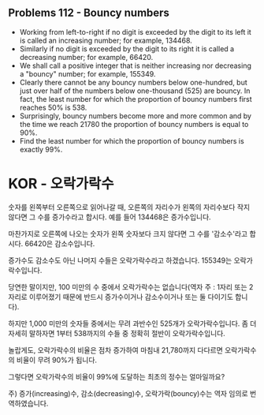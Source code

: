 ## Problems 112 - Bouncy numbers

* Working from left-to-right if no digit is exceeded by the digit to its left it is called an increasing number; for example, 134468.
* Similarly if no digit is exceeded by the digit to its right it is called a decreasing number; for example, 66420.
* We shall call a positive integer that is neither increasing nor decreasing a "bouncy" number; for example, 155349.
* Clearly there cannot be any bouncy numbers below one-hundred, but just over half of the numbers below one-thousand (525) are bouncy. In fact, the least number for which the proportion of bouncy numbers first reaches 50% is 538.
* Surprisingly, bouncy numbers become more and more common and by the time we reach 21780 the proportion of bouncy numbers is equal to 90%.
* Find the least number for which the proportion of bouncy numbers is exactly 99%.

# KOR - 오락가락수

숫자를 왼쪽부터 오른쪽으로 읽어나갈 때, 오른쪽의 자리수가 왼쪽의 자리수보다 작지 않다면 그 수를 증가수라고 합시다. 예를 들어 134468은 증가수입니다.

마찬가지로 오른쪽에 나오는 숫자가 왼쪽 숫자보다 크지 않다면 그 수를 '감소수'라고 합시다. 66420은 감소수입니다.

증가수도 감소수도 아닌 나머지 수들은 오락가락수라고 하겠습니다. 155349는 오락가락수입니다.

 

당연한 말이지만, 100 미만의 수 중에서 오락가락수는 없습니다(역자 주 : 1자리 또는 2자리로 이루어졌기 때문에 반드시 증가수이거나 감소수이거나 또는 둘 다이기도 합니다).

하지만 1,000 미만의 숫자들 중에서는 무려 과반수인 525개가 오락가락수입니다. 좀 더 자세히 말하자면 1부터 538까지의 수들 중 정확히 절반이 오락가락수입니다.

놀랍게도, 오락가락수의 비율은 점차 증가하여 마침내 21,780까지 다다르면 오락가락수의 비율이 무려 90%가 됩니다.

그렇다면 오락가락수의 비율이 99%에 도달하는 최초의 정수는 얼마일까요?

 

주) 증가(increasing)수, 감소(decreasing)수, 오락가락(bouncy)수는 역자 임의로 번역하였습니다.